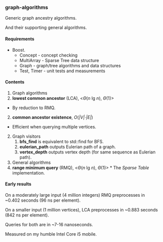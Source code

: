 ### graph-algorithms

Generic graph ancestry algorithms.

And their supporting general algorithms.

#### Requirements
* Boost.
  * Concept     - concept checking
  * MultiArray  - Sparse Tree data structure
  * Graph       - graph/tree algorithms and data structures
  * Test, Timer - unit tests and measurements

#### Contents
1. Graph algorithms
 1. **lowest common ancestor** (LCA), <*Θ*(*n* lg *n*), *Θ*(1)>
   * By reduction to RMQ.
 2. **common ancestor existence**, *O*(*|V|⋅|E|*)
   * Efficient when querying multiple vertices.
2. Graph visitors
   1. **bfs_find** is equivalent to std::find for BFS.
   2. **eulerian_path** outputs Eulerian path of a graph.
   3. **vertex_depth** outputs vertex depth (for same sequence as Eulerian path).
3. General algorithms
  1. **range minimum query** (RMQ), <*Θ*(*n* lg *n*), *Θ*(1)>
    * The *Sparse Table* implementation.

#### Early results
On a moderately large input (4 million integers) RMQ preprocesses in ~0.402 seconds (96 ns per element).

On a smaller input (1 million vertices), LCA preprocesses in ~0.883 seconds (842 ns per element).

Queries for both are in ~7-16 nanoseconds.

Measured on my humble Intel Core i5 mobile.
